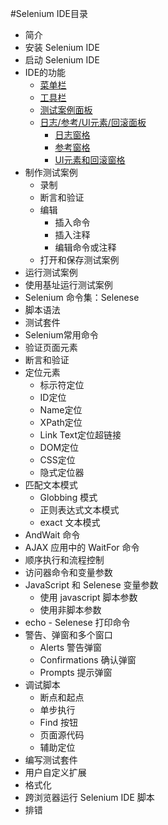 #Selenium IDE目录 

* 简介  
* 安装 Selenium IDE  
* 启动 Selenium IDE  
* IDE的功能  
  * [菜单栏](Features.md#菜单栏)  
  * [工具栏](Features.md#工具栏) 
  * [测试案例面板](Features.md#测试案例面板)  
  * [日志/参考/UI元素/回滚面板](Features.md#日志/参考/UI元素/回滚面板) 
     * [日志窗格](Features.md#日志窗格)     
     * [参考窗格](Features.md#参考窗格)   
     * [UI元素和回滚窗格](Features.md#UI元素和回滚窗格)  
* 制作测试案例  
  * 录制  
  * 断言和验证  
  * 编辑    
     * 插入命令  
     * 插入注释  
     * 编辑命令或注释  
  * 打开和保存测试案例  
* 运行测试案例  
* 使用基址运行测试案例  
* Selenium 命令集：Selenese  
* 脚本语法  
* 测试套件  
* Selenium常用命令  
* 验证页面元素  
* 断言和验证  
* 定位元素  
  * 标示符定位  
  * ID定位  
  * Name定位  
  * XPath定位  
  * Link Text定位超链接  
  * DOM定位  
  * CSS定位  
  * 隐式定位器  
* 匹配文本模式
   * Globbing 模式  
   * 正则表达式文本模式  
   * exact 文本模式  
* AndWait 命令  
* AJAX 应用中的 WaitFor 命令  
* 顺序执行和流程控制  
* 访问器命令和变量参数  
* JavaScript 和 Selenese 变量参数  
  * 使用 javascript 脚本参数  
  * 使用非脚本参数  
* echo - Selenese 打印命令  
* 警告、弹窗和多个窗口  
  * Alerts 警告弹窗  
  * Confirmations 确认弹窗  
  * Prompts 提示弹窗  
* 调试脚本  
  * 断点和起点  
  * 单步执行  
  * Find 按钮  
  * 页面源代码  
  * 辅助定位  
* 编写测试套件  
* 用户自定义扩展  
* 格式化  
* 跨浏览器运行 Selenium IDE 脚本  
* 排错  
